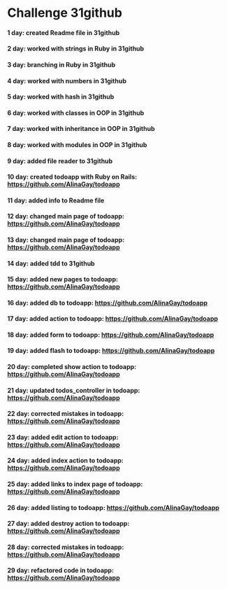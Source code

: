 # Challenge 31github
#### 1 day: created Readme file in 31github
#### 2 day: worked with strings in Ruby in 31github
#### 3 day: branching in Ruby in 31github
#### 4 day: worked with numbers in 31github
#### 5 day: worked with hash in 31github
#### 6 day: worked with classes in OOP in 31github
#### 7 day: worked with inheritance in OOP in 31github
#### 8 day: worked with modules in OOP in 31github
#### 9 day: added file reader to 31github
#### 10 day: created todoapp with Ruby on Rails: https://github.com/AlinaGay/todoapp
#### 11 day: added info to Readme file
#### 12 day: changed main page of todoapp: https://github.com/AlinaGay/todoapp
#### 13 day: changed main page of todoapp: https://github.com/AlinaGay/todoapp
#### 14 day: added tdd to 31github
#### 15 day: added new pages to todoapp: https://github.com/AlinaGay/todoapp
#### 16 day: added db to todoapp: https://github.com/AlinaGay/todoapp
#### 17 day: added action to todoapp: https://github.com/AlinaGay/todoapp
#### 18 day: added form to todoapp: https://github.com/AlinaGay/todoapp
#### 19 day: added flash to todoapp: https://github.com/AlinaGay/todoapp
#### 20 day: completed show action to todoapp: https://github.com/AlinaGay/todoapp
#### 21 day: updated todos_controller in todoapp: https://github.com/AlinaGay/todoapp
#### 22 day: corrected mistakes in todoapp: https://github.com/AlinaGay/todoapp
#### 23 day: added edit action to todoapp: https://github.com/AlinaGay/todoapp
#### 24 day: added index action to todoapp: https://github.com/AlinaGay/todoapp
#### 25 day: added links to index page of todoapp: https://github.com/AlinaGay/todoapp
#### 26 day: added listing to todoapp: https://github.com/AlinaGay/todoapp
#### 27 day: added destroy action to todoapp: https://github.com/AlinaGay/todoapp
#### 28 day: corrected mistakes in todoapp: https://github.com/AlinaGay/todoapp
#### 29 day: refactored code in todoapp: https://github.com/AlinaGay/todoapp